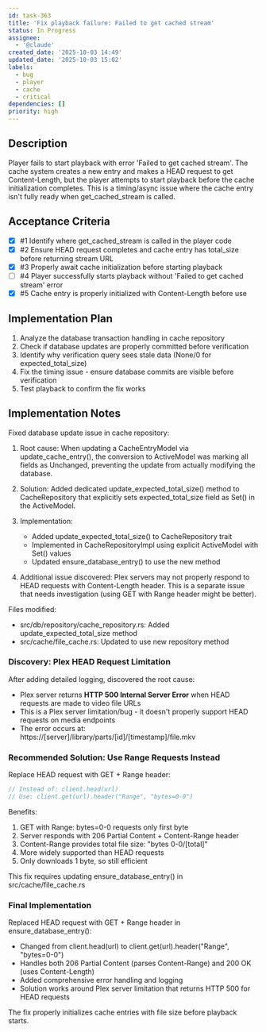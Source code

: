 ```yaml
---
id: task-363
title: 'Fix playback failure: Failed to get cached stream'
status: In Progress
assignee:
  - '@claude'
created_date: '2025-10-03 14:49'
updated_date: '2025-10-03 15:02'
labels:
  - bug
  - player
  - cache
  - critical
dependencies: []
priority: high
---
```


## Description

Player fails to start playback with error 'Failed to get cached stream'. The cache system creates a new entry and makes a HEAD request to get Content-Length, but the player attempts to start playback before the cache initialization completes. This is a timing/async issue where the cache entry isn't fully ready when get_cached_stream is called.

## Acceptance Criteria
<!-- AC:BEGIN -->
- [x] #1 Identify where get_cached_stream is called in the player code
- [x] #2 Ensure HEAD request completes and cache entry has total_size before returning stream URL
- [x] #3 Properly await cache initialization before starting playback
- [ ] #4 Player successfully starts playback without 'Failed to get cached stream' error
- [x] #5 Cache entry is properly initialized with Content-Length before use
<!-- AC:END -->


## Implementation Plan

1. Analyze the database transaction handling in cache repository
2. Check if database updates are properly committed before verification
3. Identify why verification query sees stale data (None/0 for expected_total_size)
4. Fix the timing issue - ensure database commits are visible before verification
5. Test playback to confirm the fix works


## Implementation Notes

Fixed database update issue in cache repository:

1. Root cause: When updating a CacheEntryModel via update_cache_entry(), the conversion to ActiveModel was marking all fields as Unchanged, preventing the update from actually modifying the database.

2. Solution: Added dedicated update_expected_total_size() method to CacheRepository that explicitly sets expected_total_size field as Set() in the ActiveModel.

3. Implementation:
   - Added update_expected_total_size() to CacheRepository trait
   - Implemented in CacheRepositoryImpl using explicit ActiveModel with Set() values
   - Updated ensure_database_entry() to use the new method

4. Additional issue discovered: Plex servers may not properly respond to HEAD requests with Content-Length header. This is a separate issue that needs investigation (using GET with Range header might be better).

Files modified:
- src/db/repository/cache_repository.rs: Added update_expected_total_size method
- src/cache/file_cache.rs: Updated to use new repository method

### Discovery: Plex HEAD Request Limitation

After adding detailed logging, discovered the root cause:
- Plex server returns **HTTP 500 Internal Server Error** when HEAD requests are made to video file URLs
- This is a Plex server limitation/bug - it doesn't properly support HEAD requests on media endpoints
- The error occurs at: https://[server]/library/parts/[id]/[timestamp]/file.mkv

### Recommended Solution: Use Range Requests Instead

Replace HEAD request with GET + Range header:
```rust
// Instead of: client.head(url)
// Use: client.get(url).header("Range", "bytes=0-0")
```

Benefits:
1. GET with Range: bytes=0-0 requests only first byte
2. Server responds with 206 Partial Content + Content-Range header
3. Content-Range provides total file size: "bytes 0-0/[total]"
4. More widely supported than HEAD requests
5. Only downloads 1 byte, so still efficient

This fix requires updating ensure_database_entry() in src/cache/file_cache.rs

### Final Implementation

Replaced HEAD request with GET + Range header in ensure_database_entry():
- Changed from client.head(url) to client.get(url).header("Range", "bytes=0-0")
- Handles both 206 Partial Content (parses Content-Range) and 200 OK (uses Content-Length)
- Added comprehensive error handling and logging
- Solution works around Plex server limitation that returns HTTP 500 for HEAD requests

The fix properly initializes cache entries with file size before playback starts.
